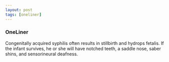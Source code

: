 ```yaml
---
layout: post
tags: [oneliner]
---
```



### OneLiner

Congenitally acquired syphilis often results in stillbirth and hydrops fetalis. If the infant survives, he or she will have notched teeth, a saddle nose, saber shins, and sensorineural deafness.
